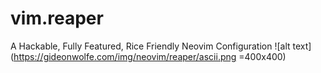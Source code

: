 # vim.reaper
A Hackable, Fully Featured, Rice Friendly Neovim Configuration
![alt text](https://gideonwolfe.com/img/neovim/reaper/ascii.png =400x400)
